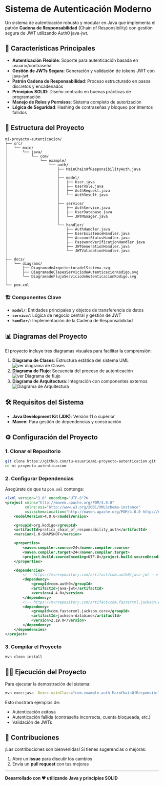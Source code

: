 # Sistema de Autenticación Moderno

Un sistema de autenticación robusto y modular en Java que implementa el patrón **Cadena de Responsabilidad** (Chain of Responsibility) con gestión segura de JWT utilizando Auth0 java-jwt.

## 🚀 Características Principales

- **Autenticación Flexible**: Soporte para autenticación basada en usuario/contraseña
- **Gestión de JWTs Segura**: Generación y validación de tokens JWT con java-jwt
- **Patrón Cadena de Responsabilidad**: Proceso estructurado en pasos discretos y encadenados
- **Principios SOLID**: Diseño centrado en buenas prácticas de programación
- **Manejo de Roles y Permisos**: Sistema completo de autorización
- **Lógica de Seguridad**: Hashing de contraseñas y bloqueo por intentos fallidos

## 📁 Estructura del Proyecto

```
mi-proyecto-autenticacion/
├── src/
│   └── main/
│       └── java/
│           └── com/
│               └── example/
│                   └── auth/
│                       ├── MainChainOfResponsibilityAuth.java
│                       │
│                       ├── model/
│                       │   ├── User.java
│                       │   ├── UserRole.java
│                       │   ├── AuthRequest.java
│                       │   └── AuthResult.java
│                       │
│                       ├── service/
│                       │   ├── AuthService.java
│                       │   ├── UserDatabase.java
│                       │   └── JWTManager.java
│                       │
│                       └── handler/
│                           ├── AuthHandler.java
│                           ├── UserExistenceHandler.java
│                           ├── AccountStatusHandler.java
│                           ├── PasswordVerificationHandler.java
│                           ├── JWTGenerationHandler.java
│                           └── JWTValidationHandler.java
│
├── docs/
│   └── diagrams/
│       ├── DiagramadeArquitecturadelSistema.svg
│       ├── DiagramadeClasesServiciodeAutenticacionKodigo.svg
│       └── DiagramadeFlujoServiciodeAutenticacionKodigo.svg
│
└── pom.xml
```

### 🏗️ Componentes Clave

- **`model/`**: Entidades principales y objetos de transferencia de datos
- **`service/`**: Lógica de negocio central y gestión de JWT
- **`handler/`**: Implementación de la Cadena de Responsabilidad

## 📊 Diagramas del Proyecto

El proyecto incluye tres diagramas visuales para facilitar la comprensión:

1. **Diagrama de Clases**: Estructura estática del sistema UML
     ![ver diagrama de Clases](docs/diagrams/DiagramadeClasesServiciodeAutenticacionKodigo.svg)
3. **Diagrama de Flujo**: Secuencia del proceso de autenticación
    ![ver Diagrama de flujo](docs/diagrams/DiagramadeFlujoServiciodeAutenticacionKodigo.svg)
4. **Diagrama de Arquitectura**: Integración con componentes externos
    ![Diagrama de Arquitectura](docs/diagrams/DiagramadeArquitecturadelSistema.svg)
## 🛠️ Requisitos del Sistema

- **Java Development Kit (JDK)**: Versión 11 o superior
- **Maven**: Para gestión de dependencias y construcción

## ⚙️ Configuración del Proyecto

### 1. Clonar el Repositorio

```bash
git clone https://github.com/tu-usuario/mi-proyecto-autenticacion.git
cd mi-proyecto-autenticacion
```

### 2. Configurar Dependencias

Asegúrate de que tu `pom.xml` contenga:

```xml
<?xml version="1.0" encoding="UTF-8"?>
<project xmlns="http://maven.apache.org/POM/4.0.0"
         xmlns:xsi="http://www.w3.org/2001/XMLSchema-instance"
         xsi:schemaLocation="http://maven.apache.org/POM/4.0.0 http://maven.apache.org/xsd/maven-4.0.0.xsd">
    <modelVersion>4.0.0</modelVersion>

    <groupId>org.kodigo</groupId>
    <artifactId>pratica_chain_of_responsability_auth</artifactId>
    <version>1.0-SNAPSHOT</version>

    <properties>
        <maven.compiler.source>24</maven.compiler.source>
        <maven.compiler.target>24</maven.compiler.target>
        <project.build.sourceEncoding>UTF-8</project.build.sourceEncoding>
    </properties>

    <dependencies>
        <!-- https://mvnrepository.com/artifact/com.auth0/java-jwt -->
        <dependency>
            <groupId>com.auth0</groupId>
            <artifactId>java-jwt</artifactId>
            <version>4.4.0</version>
        </dependency>
        <!-- https://mvnrepository.com/artifact/com.fasterxml.jackson.core/jackson-databind -->
        <dependency>
            <groupId>com.fasterxml.jackson.core</groupId>
            <artifactId>jackson-databind</artifactId>
            <version>2.19.0</version>
        </dependency>
    </dependencies>
</project>
```

### 3. Compilar el Proyecto

```bash
mvn clean install
```

## 🏃‍♂️ Ejecución del Proyecto

Para ejecutar la demostración del sistema:

```bash
mvn exec:java -Dexec.mainClass="com.example.auth.MainChainOfResponsibilityAuth"
```

Esto mostrará ejemplos de:
- Autenticación exitosa
- Autenticación fallida (contraseña incorrecta, cuenta bloqueada, etc.)
- Validación de JWTs

## 🤝 Contribuciones

¡Las contribuciones son bienvenidas! Si tienes sugerencias o mejoras:

1. Abre un **issue** para discutir los cambios
2. Envía un **pull request** con tus mejoras
---

**Desarrollado con ❤️ utilizando Java y principios SOLID**
